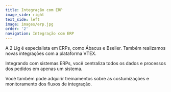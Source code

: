 ```yaml
---
title: Integração com ERP
image_side: right
text_side: left
image: images/erp.jpg
order: '2'
navigation: Integração com ERP
---
```


A 2 Lig é especialista em ERPs, como Ábacus e Bseller. Também realizamos novas integrações com a plataforma VTEX.

Integrando com sistemas ERPs, você centraliza todos os dados e processos dos pedidos em apenas um sistema.

Você também pode adquirir treinamentos sobre as costumizações e monitoramento dos fluxos de integração.